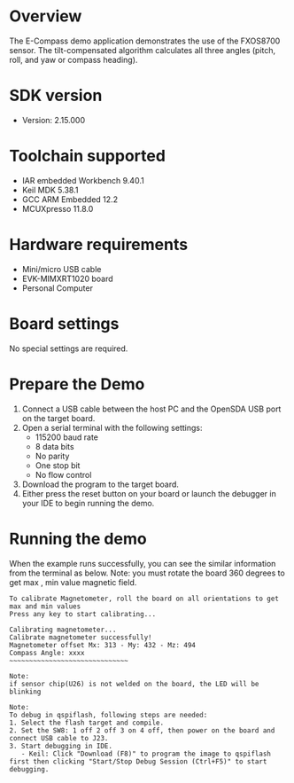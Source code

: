 Overview
========
The E-Compass demo application demonstrates the use of the FXOS8700 sensor. The tilt-compensated algorithm calculates
all three angles (pitch, roll, and yaw or compass heading).

SDK version
===========
- Version: 2.15.000

Toolchain supported
===================
- IAR embedded Workbench  9.40.1
- Keil MDK  5.38.1
- GCC ARM Embedded  12.2
- MCUXpresso  11.8.0

Hardware requirements
=====================
- Mini/micro USB cable
- EVK-MIMXRT1020 board
- Personal Computer

Board settings
==============
No special settings are required.

Prepare the Demo
================
1.  Connect a USB cable between the host PC and the OpenSDA USB port on the target board. 
2.  Open a serial terminal with the following settings:
    - 115200 baud rate
    - 8 data bits
    - No parity
    - One stop bit
    - No flow control
3.  Download the program to the target board.
4.  Either press the reset button on your board or launch the debugger in your IDE to begin running the demo.

Running the demo
================
When the example runs successfully, you can see the similar information from the terminal as below.
Note: you must rotate the board 360 degrees to get max , min value magnetic field.

~~~~~~~~~~~~~~~~~~~~~~~~~~~~~~~
To calibrate Magnetometer, roll the board on all orientations to get max and min values
Press any key to start calibrating...

Calibrating magnetometer...
Calibrate magnetometer successfully!
Magnetometer offset Mx: 313 - My: 432 - Mz: 494
Compass Angle: xxxx
~~~~~~~~~~~~~~~~~~~~~~~~~~~~~~

Note:
if sensor chip(U26) is not welded on the board, the LED will be blinking

Note:
To debug in qspiflash, following steps are needed:
1. Select the flash target and compile.
2. Set the SW8: 1 off 2 off 3 on 4 off, then power on the board and connect USB cable to J23.
3. Start debugging in IDE.
   - Keil: Click "Download (F8)" to program the image to qspiflash first then clicking "Start/Stop Debug Session (Ctrl+F5)" to start debugging.
